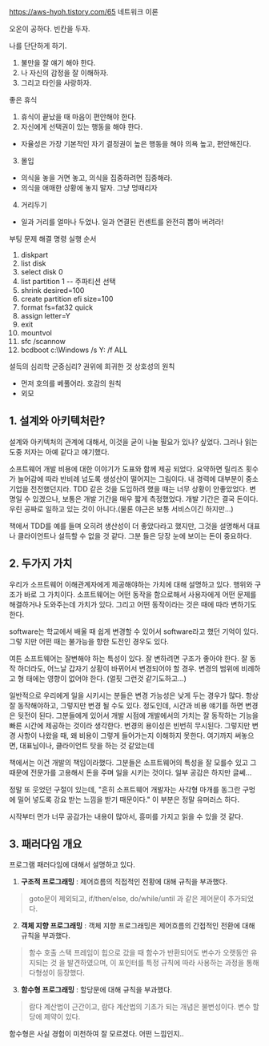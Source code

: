https://aws-hyoh.tistory.com/65 네트워크 이론

오온이 공하다. 빈칸을 두자.

나를 단단하게 하기.
1. 불만을 잘 얘기 해야 한다.
2. 나 자신의 감정을 잘 이해하자. 
3. 그리고 타인을 사랑하자.

좋은 휴식 
1. 휴식이 끝났을 때 마음이 편안해야 한다.
2. 자신에게 선택권이 있는 행동을 해야 한다.
  - 자율성은 가장 기본적인 자기 결정권이 높은 행동을 해야 의욕 높고, 편안해진다.
3. 몰입
  - 의식을 놓을 거면 놓고, 의식을 집중하려면 집중해라.
  - 의식을 애매한 상황에 놓지 말자. 그냥 멍때리자
4. 거리두기
  - 일과 거리를 얼마나 두었나. 일과 연결된 컨센트를 완전히 뽑아 버려라!

부팅 문제 해결
명령 실행 순서
1. diskpart
2. list disk 
3. select disk 0
4. list partition 1 -- 주파티션 선택 
5. shrink desired=100
6. create partition efi size=100
7. format fs=fat32 quick
8. assign letter=Y
9. exit
10. mountvol
11. sfc /scannow
12. bcdboot c:\Windows /s Y: /f ALL

설득의 심리학
군중심리?
권위에
희귀한 것
상호성의 원칙
- 먼저 호의를 베풀어라.
호감의 원칙
- 외모


## 1. 설계와 아키텍처란?
설계와 아키텍처의 관계에 대해서, 이것을 굳이 나눌 필요가 있나? 싶었다. 그러나 읽는 
도중 저자는 아예 같다고 얘기했다.

소프트웨어 개발 비용에 대한 이야기가 도표와 함께 제공 되었다. 요약하면 릴리즈 횟수가
늘어감에 따라 반비례 넘도록 생성산이 떨어지는 그림이다. 내 경력에 대부분이 중소기업을
전전했던지라. TDD 같은 것을 도입하려 했을 때는 너무 상황이 안좋았었다.
변명일 수 있겠으나, 보통은 개발 기간을 매우 짧게 측정했었다. 개발 기간은 결국 돈이다.
우린 공짜로 일하고 있는 것이 아니다.(물론 야근은 보통 서비스이긴 하지만...)

책에서 TDD를 예를 들며 오히려 생산성이 더 좋았다라고 했지만, 그것을 설명해서 대표나
클라이언트나 설득할 수 없을 것 같다. 그분 들은 당장 눈에 보이는 돈이 중요하다. 


## 2. 두가지 가치
우리가 소프트웨어 이해관계자에게 제공해야하는 가치에 대해 설명하고 있다. 행위와 구조가
바로 그 가치이다. 소프트웨어는 어떤 동작을 함으로해서 사용자에게 어떤 문제를 해결하거나
도와주는데 가치가 있다. 그리고 어떤 동작이라는 것은 때에 따라 변하기도 한다.

software는 학교에서 배울 때 쉽게 변경할 수 있어서 software라고 했던 기억이 있다. 그렇
지만 어떤 때는 불가능을 향한 도전인 경우도 있다.

여튼 소프트웨어는 잘변해야 하는 특성이 있다. 잘 변하려면 구조가 좋아야 한다. 잘 동작
하더라도, 어느날 갑자기 상황이 바뀌어서 변경되어야 할 경우. 변경의 범위에 비례하고 형
태에는 영향이 없어야 한다. (얼핏 그런것 같기도하고...)

일반적으로 우리에게 일을 시키시는 분들은 변경 가능성은 낮게 두는 경우가 많다. 항상
잘 동작해야하고, 그렇지만 변경 될 수도 있다. 정도인데, 시간과 비용 얘기를 하면 변경은
뒷전이 된다. 그분들에게 있어서 개발 시점에 개발에서의 가치는 잘 동작하는 기능을 빠른 
시간에 제공하는 것이라 생각한다. 변경의 용이성은 빈번히 무시된다. 그렇지만 변경 사항이 
나왔을 때, 왜 비용이 그렇게 들어가는지 이해하지 못한다. 여기까지 써놓으면, 대표님이나, 
클라이언트 탓을 하는 것 같았는데

책에서는 이건 개발의 책임이라했다. 그분들은 소프트웨어의 특성을 잘 모를수 있고 그 때문에
전문가를 고용해서 돈을 주며 일을 시키는 것이다. 일부 공감은 하지만 글쎄...

정말 또 웃었던 구절이 있는데, "흔히 소프트웨어 개발자는 사각형 마개를 동그란 구멍에 
밀어 넣도록 강요 받는 느낌을 받기 때문이다." 이 부분은 정말 유머러스 하다.

시작부터 먼가 너무 공감가는 내용이 많아서, 흥미를 가지고 읽을 수 있을 것 같다.


## 3. 패러다임 개요
프로그램 패러다임에 대해서 설명하고 있다. 

1. **구조적 프로그래밍** : 제어흐름의 직접적인 전황에 대해 규칙을 부과했다.
> goto문이 제외되고, if/then/else, do/while/until 과 같은 제어문이 추가되었다.

2. **객체 지향 프로그래밍** : 객체 지향 프로그래밍은 제어흐름의 간접적인 전환에 대해
규칙을 부과했다.
> 함수 호출 스택 프레임이 힙으로 갔을 때 함수가 반환되어도 변수가 오랫동안 유지되는 것
을 발견하였으며, 이 포인터를 특정 규칙에 따라 사용하는 과정을 통해 다형성이 등장했다.

3. **함수형 프로그래밍** : 할당문에 대해 규칙을 부과했다.
> 람다 계산법이 근간이고, 람다 계산법의 기초가 되는 개념은 불변성이다. 변수 할당에 
제약이 있다.

함수형은 사실 경험이 미천하여 잘 모르겠다. 어떤 느낌인지..